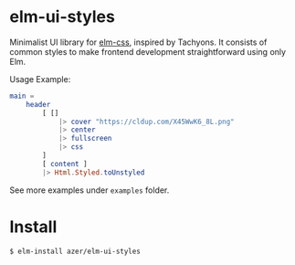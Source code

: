 # elm-ui-styles

Minimalist UI library for [elm-css](https://github.com/rtfeldman/elm-css), inspired by Tachyons. It consists of common styles to make frontend development straightforward using only Elm.

Usage Example:

```elm
main =
    header
        [ []
            |> cover "https://cldup.com/X45WwK6_8L.png"
            |> center
            |> fullscreen
            |> css
        ]
        [ content ]
        |> Html.Styled.toUnstyled
```

See more examples under `examples` folder.

# Install

```bash
$ elm-install azer/elm-ui-styles
```
